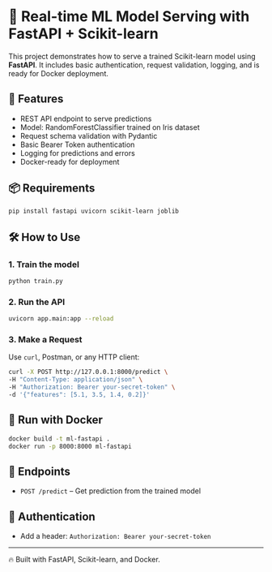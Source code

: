 # 🧠 Real-time ML Model Serving with FastAPI + Scikit-learn

This project demonstrates how to serve a trained Scikit-learn model using **FastAPI**. It includes basic authentication, request validation, logging, and is ready for Docker deployment.

## 🚀 Features

- REST API endpoint to serve predictions
- Model: RandomForestClassifier trained on Iris dataset
- Request schema validation with Pydantic
- Basic Bearer Token authentication
- Logging for predictions and errors
- Docker-ready for deployment

## 📦 Requirements

```bash
pip install fastapi uvicorn scikit-learn joblib
```

## 🛠 How to Use

### 1. Train the model

```bash
python train.py
```

### 2. Run the API

```bash
uvicorn app.main:app --reload
```

### 3. Make a Request

Use `curl`, Postman, or any HTTP client:

```bash
curl -X POST http://127.0.0.1:8000/predict \
-H "Content-Type: application/json" \
-H "Authorization: Bearer your-secret-token" \
-d '{"features": [5.1, 3.5, 1.4, 0.2]}'
```

## 🐳 Run with Docker

```bash
docker build -t ml-fastapi .
docker run -p 8000:8000 ml-fastapi
```

## 🧾 Endpoints

- `POST /predict` – Get prediction from the trained model

## 🔐 Authentication

- Add a header: `Authorization: Bearer your-secret-token`

---

🔥 Built with FastAPI, Scikit-learn, and Docker.
